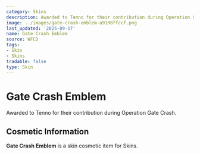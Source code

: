 ```yaml
---
category: Skins
description: Awarded to Tenno for their contribution during Operation Gate Crash.
image: ../images/gate-crash-emblem-a9108ffccf.png
last_updated: '2025-09-17'
name: Gate Crash Emblem
source: WFCD
tags:
- Skin
- Skins
tradable: false
type: Skin
---
```


# Gate Crash Emblem

Awarded to Tenno for their contribution during Operation Gate Crash.

## Cosmetic Information

**Gate Crash Emblem** is a skin cosmetic item for Skins.

